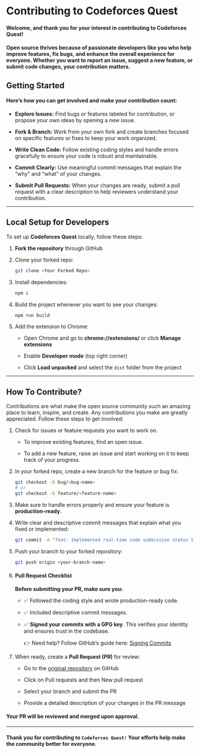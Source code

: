 # Contributing to Codeforces Quest

#### Welcome, and thank you for your interest in contributing to Codeforces Quest!  
#### Open source thrives because of passionate developers like you who help improve features, fix bugs, and enhance the overall experience for everyone. Whether you want to report an issue, suggest a new feature, or submit code changes, your contribution matters.

## Getting Started

#### Here’s how you can get involved and make your contribution count:

- **Explore Issues:** Find bugs or features labeled for contribution, or propose your own ideas by opening a new issue.

- **Fork & Branch:** Work from your own fork and create branches focused on specific features or fixes to keep your work organized.

- **Write Clean Code:** Follow existing coding styles and handle errors gracefully to ensure your code is robust and maintainable.

- **Commit Clearly:** Use meaningful commit messages that explain the “why” and “what” of your changes.

- **Submit Pull Requests:** When your changes are ready, submit a pull request with a clear description to help reviewers understand your contribution.

---

## Local Setup for Developers

To set up **Codeforces Quest** locally, follow these steps:

1. **Fork the repository** through GitHub  

2. Clone your forked repo:  
    ```bash
    git clone <Your Forked Repo>
    ```

3. Install dependencies:
    ```bash
    npm i
    ```

4. Build the project whenever you want to see your changes:
    ```bash
    npm run build
    ```

5. Add the extension to Chrome:
    - Open Chrome and go to **chrome://extensions/** or click **Manage extensions**

    - Enable **Developer mode** (top right corner)

    - Click **Load unpacked** and select the `dist` folder from the project

---

## How To Contribute?

Contributions are what make the open source community such an amazing place to learn, inspire, and create. Any contributions you make are greatly appreciated. Follow these steps to get involved:

1. Check for issues or feature requests you want to work on.

    - To improve existing features, find an open issue.

    - To add a new feature, raise an issue and start working on it to keep track of your progress.

2. In your forked repo, create a new branch for the feature or bug fix:
    ```bash
    git checkout -b bug/<bug-name>
    # or
    git checkout -b feature/<feature-name>
    ```

3. Make sure to handle errors properly and ensure your feature is **production-ready**.

4. Write clear and descriptive commit messages that explain what you fixed or implemented:
    ```bash
    git commit -m "feat: Implemented real-time code submission status to display submission updates without page redirects, improving user experience"
    ``` 

5. Push your branch to your forked repository:
    ```bash
    git push origin <your-branch-name>
    ```

6. #### Pull Request Checklist
    **Before submitting your PR, make sure you:**
    
    - ✅ Followed the coding style and wrote production-ready code.
    
    - ✅ Included descriptive commit messages.
    
    - ✅ **Signed your commits with a GPG key**. This verifies your identity and ensures trust in the codebase.
    
        👉 Need help? Follow GitHub’s guide here: [Signing Commits](https://docs.github.com/en/authentication/managing-commit-signature-verification/signing-commits)

7. When ready, create a **Pull Request (PR)** for review:

    - Go to the [original repository](https://github.com/Vaibhav-kesarwani/Codeforces-Quest) on GitHub
  
    - Click on Pull requests and then New pull request
    
    - Select your branch and submit the PR
    
    - Provide a detailed description of your changes in the PR message

#### Your PR will be reviewed and merged upon approval.


---

#### Thank you for contributing to `Codeforces Quest!` Your efforts help make the community better for everyone.
